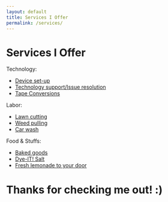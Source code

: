 ```yaml
---
layout: default
title: Services I Offer
permalink: /services/
---
```

<h1>Services I Offer</h1>
<p>Technology:</p>
  <ul>
    <li><a href="/set-up/">Device set-up</a></li>
    <li><a href="/support/">Technology support/Issue resolution</a></li>
    <li><a href="/tapes/">Tape Conversions</a></li>
  </ul>
<p>Labor:</p>
  <ul>
    <li><a href="/lawn/">Lawn cutting</a></li>
    <li><a href="/weed/">Weed pulling</a></li>
    <li><a href="/wash/">Car wash</a></li>
  </ul>
<p>Food & Stuffs:</p>
  <ul>
    <li><a href="/bake/">Baked goods</a></li>
    <li><a href="/salt/">Dye-IT! Salt</a></li>
    <li><a href="/lemonade/">Fresh lemonade to your door</a></li>
  </ul>
<p></p>
<h1>Thanks for checking me out! :)</h1>
